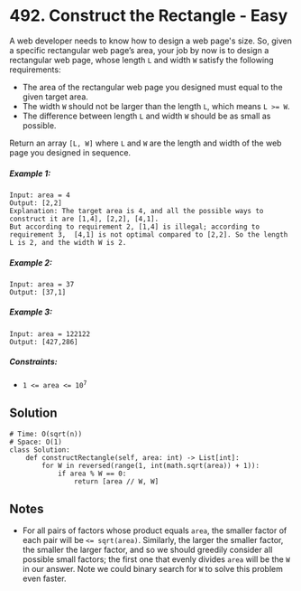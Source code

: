 # 492. Construct the Rectangle - Easy

A web developer needs to know how to design a web page's size. So, given a specific rectangular web page’s area, your job by now is to design a rectangular web page, whose length `L` and width `W` satisfy the following requirements:

- The area of the rectangular web page you designed must equal to the given target area.
- The width `W` should not be larger than the length `L`, which means `L >= W`.
- The difference between length `L` and width `W` should be as small as possible.

Return an array `[L, W]` where `L` and `W` are the length and width of the web page you designed in sequence.

##### Example 1:

```
Input: area = 4
Output: [2,2]
Explanation: The target area is 4, and all the possible ways to construct it are [1,4], [2,2], [4,1]. 
But according to requirement 2, [1,4] is illegal; according to requirement 3,  [4,1] is not optimal compared to [2,2]. So the length L is 2, and the width W is 2.
```

##### Example 2:

```
Input: area = 37
Output: [37,1]
```

##### Example 3:

```
Input: area = 122122
Output: [427,286]
```

##### Constraints:

- <code>1 <= area <= 10<sup>7</sup></code>

## Solution

```
# Time: O(sqrt(n))
# Space: O(1)
class Solution:
    def constructRectangle(self, area: int) -> List[int]:
        for W in reversed(range(1, int(math.sqrt(area)) + 1)):
            if area % W == 0:
                return [area // W, W]
```

## Notes
- For all pairs of factors whose product equals `area`, the smaller factor of each pair will be `<= sqrt(area)`. Similarly, the larger the smaller factor, the smaller the larger factor, and so we should greedily consider all possible small factors; the first one that evenly divides `area` will be the `W` in our answer. Note we could binary search for `W` to solve this problem even faster.